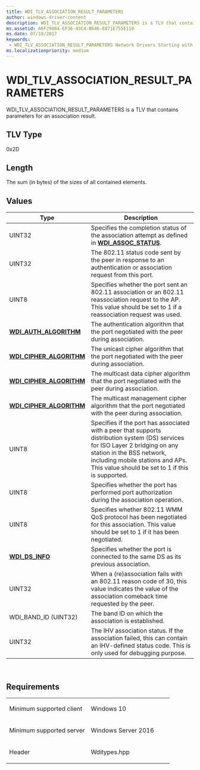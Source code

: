 ```yaml
---
title: WDI_TLV_ASSOCIATION_RESULT_PARAMETERS
author: windows-driver-content
description: WDI_TLV_ASSOCIATION_RESULT_PARAMETERS is a TLV that contains parameters for an association result.
ms.assetid: A6F29084-EF36-43C4-B646-E071E755E110
ms.date: 07/18/2017 
keywords:
 - WDI_TLV_ASSOCIATION_RESULT_PARAMETERS Network Drivers Starting with Windows Vista
ms.localizationpriority: medium
---
```


# WDI\_TLV\_ASSOCIATION\_RESULT\_PARAMETERS


WDI\_TLV\_ASSOCIATION\_RESULT\_PARAMETERS is a TLV that contains parameters for an association result.

## TLV Type


0x2D

## Length


The sum (in bytes) of the sizes of all contained elements.

## Values


| Type                                                        | Description                                                                                                                                                                                                                                         |
|-------------------------------------------------------------|-----------------------------------------------------------------------------------------------------------------------------------------------------------------------------------------------------------------------------------------------------|
| UINT32                                                      | Specifies the completion status of the association attempt as defined in [**WDI\_ASSOC\_STATUS**](https://msdn.microsoft.com/library/windows/hardware/dn897725).                                                                                                                       |
| UINT32                                                      | The 802.11 status code sent by the peer in response to an authentication or association request from this port.                                                                                                                                     |
| UINT8                                                       | Specifies whether the port sent an 802.11 association or an 802.11 reassociation request to the AP. This value should be set to 1 if a reassociation request was used.                                                                              |
| [**WDI\_AUTH\_ALGORITHM**](https://msdn.microsoft.com/library/windows/hardware/dn897792)     | The authentication algorithm that the port negotiated with the peer during association.                                                                                                                                                             |
| [**WDI\_CIPHER\_ALGORITHM**](https://msdn.microsoft.com/library/windows/hardware/dn897802) | The unicast cipher algorithm that the port negotiated with the peer during association.                                                                                                                                                             |
| [**WDI\_CIPHER\_ALGORITHM**](https://msdn.microsoft.com/library/windows/hardware/dn897802) | The multicast data cipher algorithm that the port negotiated with the peer during association.                                                                                                                                                      |
| [**WDI\_CIPHER\_ALGORITHM**](https://msdn.microsoft.com/library/windows/hardware/dn897802) | The multicast management cipher algorithm that the port negotiated with the peer during association.                                                                                                                                                |
| UINT8                                                       | Specifies if the port has associated with a peer that supports distribution system (DS) services for ISO Layer 2 bridging on any station in the BSS network, including mobile stations and APs. This value should be set to 1 if this is supported. |
| UINT8                                                       | Specifies whether the port has performed port authorization during the association operation.                                                                                                                                                       |
| UINT8                                                       | Specifies whether 802.11 WMM QoS protocol has been negotiated for this association. This value should be set to 1 if it has been negotiated.                                                                                                        |
| [**WDI\_DS\_INFO**](https://msdn.microsoft.com/library/windows/hardware/dn897813)                   | Specifies whether the port is connected to the same DS as its previous association.                                                                                                                                                                 |
| UINT32                                                      | When a (re)association fails with an 802.11 reason code of 30, this value indicates the value of the association comeback time requested by the peer.                                                                                               |
| WDI\_BAND\_ID (UINT32)                                      | The band ID on which the association is established.                                                                                                                                                                                                |
| UINT32                                                      | The IHV association status. If the association failed, this can contain an IHV-defined status code. This is only used for debugging purpose.                                                                                                        |

 

Requirements
------------

<table>
<colgroup>
<col width="50%" />
<col width="50%" />
</colgroup>
<tbody>
<tr class="odd">
<td><p>Minimum supported client</p></td>
<td><p>Windows 10</p></td>
</tr>
<tr class="even">
<td><p>Minimum supported server</p></td>
<td><p>Windows Server 2016</p></td>
</tr>
<tr class="odd">
<td><p>Header</p></td>
<td>Wditypes.hpp</td>
</tr>
</tbody>
</table>

 

 




